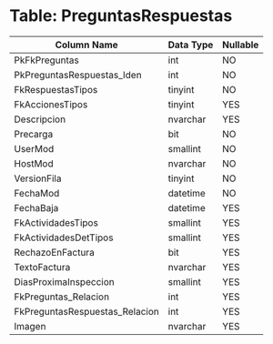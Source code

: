 # Table: PreguntasRespuestas

| Column Name | Data Type | Nullable |
|-------------|-----------|----------|
| PkFkPreguntas | int | NO |
| PkPreguntasRespuestas_Iden | int | NO |
| FkRespuestasTipos | tinyint | NO |
| FkAccionesTipos | tinyint | YES |
| Descripcion | nvarchar | YES |
| Precarga | bit | NO |
| UserMod | smallint | NO |
| HostMod | nvarchar | NO |
| VersionFila | tinyint | NO |
| FechaMod | datetime | NO |
| FechaBaja | datetime | YES |
| FkActividadesTipos | smallint | YES |
| FkActividadesDetTipos | smallint | YES |
| RechazoEnFactura | bit | YES |
| TextoFactura | nvarchar | YES |
| DiasProximaInspeccion | smallint | YES |
| FkPreguntas_Relacion | int | YES |
| FkPreguntasRespuestas_Relacion | int | YES |
| Imagen | nvarchar | YES |
